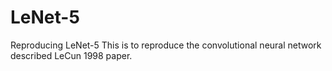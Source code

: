 # LeNet-5
Reproducing LeNet-5
This is to reproduce the convolutional neural network described LeCun 1998 paper.
